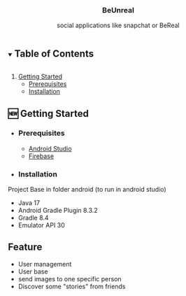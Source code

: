 <br />
<p align="center">

  <h3 align="center">BeUnreal</h3>

  <p align="center">
    social applications like snapchat or BeReal
  </p>

</p>

<!-- TABLE OF CONTENTS -->
<details open="open">
  <summary><h2 style="display: inline-block">Table of Contents</h2></summary>
  <ol>
    <li>
      <a href="#getting-started">Getting Started</a>
      <ul>
        <li><a href="#prerequisites">Prerequisites</a></li>
        <li><a href="#installation">Installation</a></li>
      </ul>
    </li>
  </ol>
</details>

## 🆕 Getting Started

- ### **Prerequisites**

  - [Android Studio](https://developer.android.com/)
  - [Firebase](https://firebase.google.com/)

<!-- GETTING STARTED -->

- ### **Installation**

Project Base in folder android (to run in android studio)

  - Java 17
  - Android Gradle Plugin 8.3.2
  - Gradle 8.4
  - Emulator API 30

## Feature  

  - User management
  - User base
  - send images to one specific person
  - Discover some "stories" from friends
  

